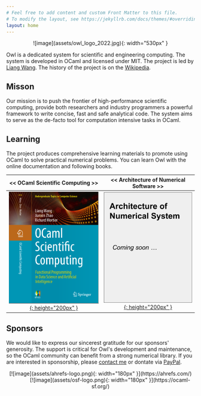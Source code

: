 ```yaml
---
# Feel free to add content and custom Front Matter to this file.
# To modify the layout, see https://jekyllrb.com/docs/themes/#overriding-theme-defaults
layout: home
---
```


<p align="center" width="100%" markdown=1>
![image](assets/owl_logo_2022.jpg){: width="530px" }
</p>

Owl is a dedicated system for scientific and engineering computing. The system is developed in OCaml and licensed under MIT. The project is led by [Liang Wang](https://liang.ocaml.xyz). The history of the project is on the [Wikipedia](https://en.wikipedia.org/wiki/Owl_Scientific_Computing).


## Misson

Our mission is to push the frontier of high-performance scientific computing, provide both researchers and industry programmers a powerful framework to write concise, fast and safe analytical code. The system aims to serve as the de-facto tool for computation intensive tasks in OCaml.


## Learning

The project produces comprehensive learning materials to promote using OCaml to solve practical numerical problems. You can learn Owl with the online documentation and following books.

| << OCaml Scientific Computing >> | << Architecture of Numerical Software >> |
|:--------------------------------:|:----------------------------------------:|
| [![image](assets/book-cover-osc.png){: height="200px" }](https://link.springer.com/book/9783030976446) | [![image](assets/book-cover-ans.png){: height="200px" }](https://ocaml.xyz) |



## Sponsors

We would like to express our sincerest gratitude for our sponsors' generosity. The support is critical for Owl's development and maintenance, so the OCaml community can benefit from a strong numerical library. If you are interested in sponsorship, please [contact me](mailto:liang@ocaml.xyz) or dontate via [PayPal](https://www.paypal.me/ocaml).

<p align="center" width="100%" markdown=1>
[![image](assets/ahrefs-logo.png){: width="180px" }](https://ahrefs.com/)
&nbsp;&nbsp;&nbsp;&nbsp;&nbsp;&nbsp;&nbsp;&nbsp;&nbsp;&nbsp;&nbsp;&nbsp;
[![image](assets/osf-logo.png){: width="180px" }](https://ocaml-sf.org/)
</p>
